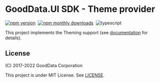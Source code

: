 # GoodData.UI SDK - Theme provider

[![npm version](https://img.shields.io/npm/v/@gooddata/sdk-ui-theme-provider)](https://www.npmjs.com/@gooddata/sdk-ui-theme-provider)&nbsp;
[![npm monthly downloads](https://img.shields.io/npm/dm/@gooddata/sdk-ui-theme-provider)](https://npmcharts.com/compare/@gooddata/sdk-ui-theme-provider?minimal=true)&nbsp;
![typescript](https://img.shields.io/badge/typescript-first-blue?logo=typescript)

This project implements the Theming support (see [documentation](https://sdk.gooddata.com/gooddata-ui/docs/theme_provider.html) for details).

## License

(C) 2017-2022 GoodData Corporation

This project is under MIT License. See [LICENSE](https://github.com/gooddata/gooddata-ui-sdk/blob/master/libs/sdk-ui-theme-provider/LICENSE).
